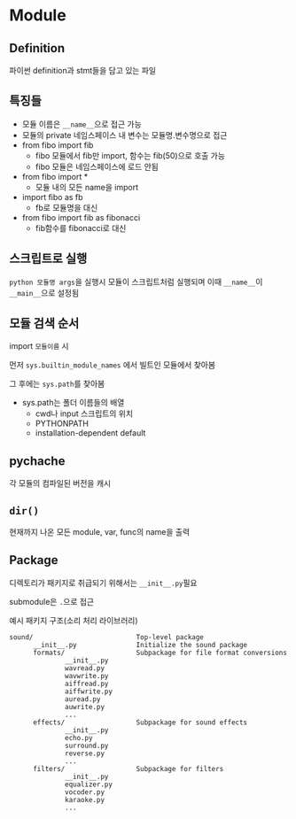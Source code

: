 # Module

## Definition

파이썬 definition과 stmt들을 담고 있는 파일

## 특징들

- 모듈 이름은 `__name__`으로 접근 가능
- 모듈의 private 네임스페이스 내 변수는 모듈명.변수명으로 접근
- from fibo import fib
  - fibo 모듈에서 fib만 import, 함수는 fib(50)으로 호출 가능
  - fibo 모듈은 네임스페이스에 로드 안됨
- from fibo import *
  - 모듈 내의 모든 name을 import
- import fibo as fb
  - fb로 모듈명을 대신
- from fibo import fib as fibonacci
  - fib함수를 fibonacci로 대신

## 스크립트로 실행

`python 모듈명 args`을 실행시 모듈이 스크립트처럼 실행되며 이때 `__name__`이 `__main__`으로 설정됨

## 모듈 검색 순서

import `모듈이름` 시

먼저 `sys.builtin_module_names` 에서 빌트인 모듈에서 찾아봄

그 후에는 `sys.path`를 찾아봄
- sys.path는 폴더 이름들의 배열
  - cwd나 input 스크립트의 위치
  - PYTHONPATH
  - installation-dependent default

## __pychache__

각 모듈의 컴파일된 버전을 캐시

## `dir()`

현재까지 나온 모든 module, var, func의 name을 출력

## Package

디렉토리가 패키지로 취급되기 위해서는 `__init__.py`필요

submodule은 `.`으로 접근

예시 패키지 구조(소리 처리 라이브러리)

```
sound/                          Top-level package
      __init__.py               Initialize the sound package
      formats/                  Subpackage for file format conversions
              __init__.py
              wavread.py
              wavwrite.py
              aiffread.py
              aiffwrite.py
              auread.py
              auwrite.py
              ...
      effects/                  Subpackage for sound effects
              __init__.py
              echo.py
              surround.py
              reverse.py
              ...
      filters/                  Subpackage for filters
              __init__.py
              equalizer.py
              vocoder.py
              karaoke.py
              ...
```